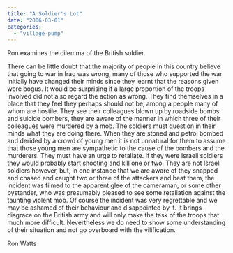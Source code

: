 ```yaml
---
title: "A Soldier's Lot"
date: "2006-03-01"
categories: 
  - "village-pump"
---
```


Ron examines the dilemma of the British soldier.

There can be little doubt that the majority of people in this country believe that going to war in Iraq was wrong, many of those who supported the war initially have changed their minds since they learnt that the reasons given were bogus. It would be surprising if a large proportion of the troops involved did not also regard the action as wrong. They find themselves in a place that they feel they perhaps should not be, among a people many of whom are hostile. They see their colleagues blown up by roadside bombs and suicide bombers, they are aware of the manner in which three of their colleagues were murdered by a mob. The soldiers must question in their minds what they are doing there. When they are stoned and petrol bombed and derided by a crowd of young men it is not unnatural for them to assume that those young men are sympathetic to the cause of the bombers and the murderers. They must have an urge to retaliate. If they were Israeli soldiers they would probably start shooting and kill one or two. They are not Israeli soldiers however, but, in one instance that we are aware of they snapped and chased and caught two or three of the attackers and beat them, the incident was filmed to the apparent glee of the cameraman, or some other bystander, who was presumably pleased to see some retaliation against the taunting violent mob. Of course the incident was very regrettable and we may be ashamed of their behaviour and disappointed by it. It brings disgrace on the British army and will only make the task of the troops that much more difficult. Nevertheless we do need to show some understanding of their situation and not go overboard with the vilification.

Ron Watts
